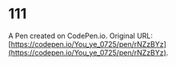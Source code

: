 # 111

A Pen created on CodePen.io. Original URL: [https://codepen.io/You_ye_0725/pen/rNZzBYz](https://codepen.io/You_ye_0725/pen/rNZzBYz).

